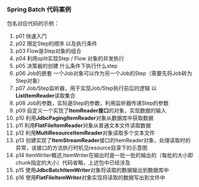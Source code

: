 ### Spring Batch 代码案例
包名对应代码的示例：
1. p01 快速入门
2. p02 限定Step的顺序 以及执行条件
3. p03 Flow是Step对象的组合
4. p04 利用split实现Step / Flow 对象的并发执行
5. p05 决策器的创建 什么条件下执行什么step
6. p06 Job的嵌套 一个Job对象可以作为另一个Job的Step（需要先将Job转为Step对象）
7. p07 Job/Step监听器，用于实现Job/Step执行前后的逻辑 以**ListItemReader**读取集合
8. p08 Job的参数，实际是Step的参数，利用监听器传递Step的参数
9. p09 自定义一个实现了**ItemReader接口**的对象，实现数据的输入
10. p10 利用**JdbcPagingItemReader**对象从数据库中获取数据
11. p11 利用**FlatFileItemReader**对象从普通文本文件读取数据
12. p12 利用**MultiResourceItemReader**对象读取多个文本文件
13. p13 创建实现了**ItemStreamReader**接口的ItemReader对象，处理读取时的异常，该接口的方法执行时机见resource目录下的示意图
14. p14 ItemWriter概述,ItemWriter在输出时是一批一批的输出的（每批的大小即chunk指定的大小）代码省略，上述包中已经涉及
15. p15 使用**JdbcBatchItemWriter**对象将读取的数据输出到数据库中
16. p16 使用**FlatFileItemWriter**对象实现将读取的数据写出到文件中


